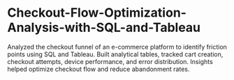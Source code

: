 # Checkout-Flow-Optimization-Analysis-with-SQL-and-Tableau
Analyzed the checkout funnel of an e-commerce platform to identify friction points using SQL and Tableau. Built analytical tables, tracked cart creation, checkout attempts, device performance, and error distribution. Insights helped optimize checkout flow and reduce abandonment rates.

